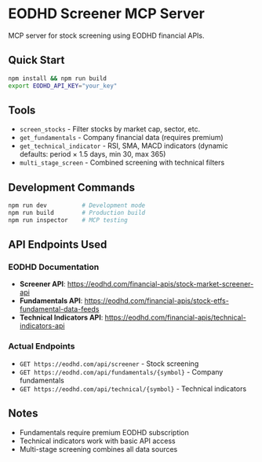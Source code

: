 # EODHD Screener MCP Server

MCP server for stock screening using EODHD financial APIs.

## Quick Start
```bash
npm install && npm run build
export EODHD_API_KEY="your_key"
```

## Tools
- `screen_stocks` - Filter stocks by market cap, sector, etc.
- `get_fundamentals` - Company financial data (requires premium)
- `get_technical_indicator` - RSI, SMA, MACD indicators (dynamic defaults: period × 1.5 days, min 30, max 365)
- `multi_stage_screen` - Combined screening with technical filters

## Development Commands
```bash
npm run dev          # Development mode
npm run build        # Production build
npm run inspector    # MCP testing
```

## API Endpoints Used

### EODHD Documentation
- **Screener API**: https://eodhd.com/financial-apis/stock-market-screener-api
- **Fundamentals API**: https://eodhd.com/financial-apis/stock-etfs-fundamental-data-feeds
- **Technical Indicators API**: https://eodhd.com/financial-apis/technical-indicators-api

### Actual Endpoints
- `GET https://eodhd.com/api/screener` - Stock screening
- `GET https://eodhd.com/api/fundamentals/{symbol}` - Company fundamentals
- `GET https://eodhd.com/api/technical/{symbol}` - Technical indicators

## Notes
- Fundamentals require premium EODHD subscription
- Technical indicators work with basic API access
- Multi-stage screening combines all data sources